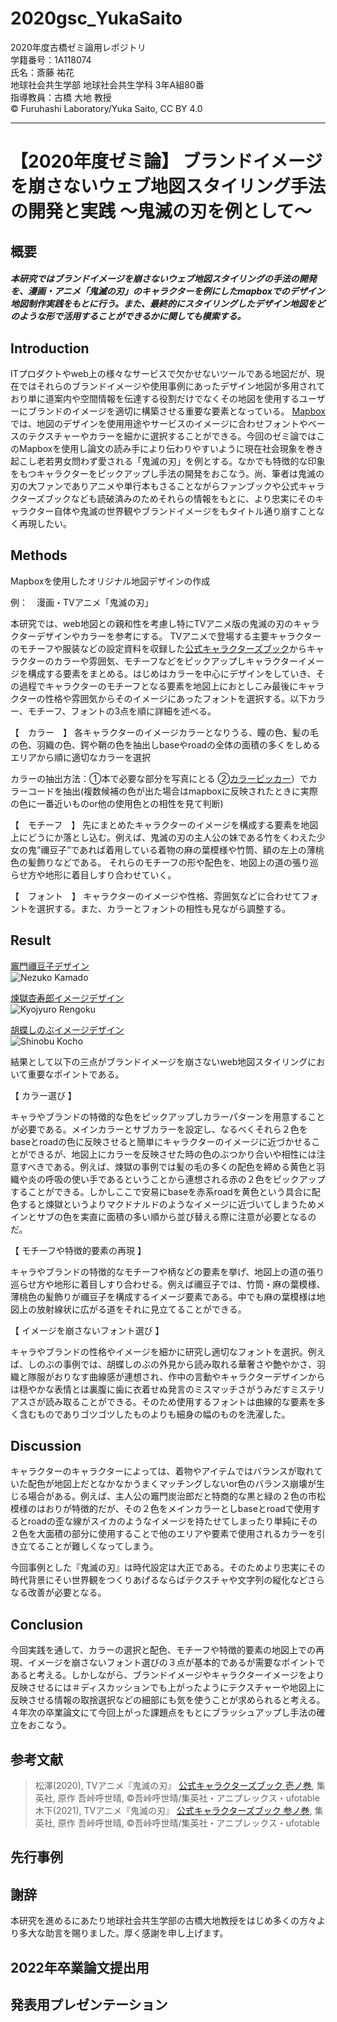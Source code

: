 # 2020gsc_YukaSaito
2020年度古橋ゼミ論用レポジトリ  
 学籍番号：1A118074      
 氏名：斎藤 祐花   
 地球社会共生学部 地球社会共生学科 3年A組80番   
 指導教員：古橋 大地 教授  
 © Furuhashi Laboratory/Yuka Saito, CC BY 4.0  
***

# 【2020年度ゼミ論】 ブランドイメージを崩さないウェブ地図スタイリング手法の開発と実践 〜鬼滅の刃を例として〜
##  概要
##### 本研究ではブランドイメージを崩さないウェブ地図スタイリングの手法の開発を、漫画・アニメ「鬼滅の刃」のキャラクターを例にしたmapboxでのデザイン地図制作実践をもとに行う。また、最終的にスタイリングしたデザイン地図をどのような形で活用することができるかに関しても模索する。 
##  Introduction
 ITプロダクトやweb上の様々なサービスで欠かせないツールである地図だが、現在ではそれらのブランドイメージや使用事例にあったデザイン地図が多用されており単に道案内や空間情報を伝達する役割だけでなくその地図を使用するユーザーにブランドのイメージを適切に構築させる重要な要素となっている。 [Mapbox](https://www.mapbox.jp/mapbox-studio) では、地図のデザインを使用用途やサービスのイメージに合わせフォントやベースのテクスチャーやカラーを細かに選択することができる。今回のゼミ論ではこのMapboxを使用し論文の読み手により伝わりやすいように現在社会現象を巻き起こし老若男女問わず愛される「鬼滅の刃」を例とする。なかでも特徴的な印象をもつキャラクターをピックアップし手法の開発をおこなう。尚、筆者は鬼滅の刃の大ファンでありアニメや単行本もさることながらファンブックや公式キャラクターズブックなども読破済みのためそれらの情報をもとに、より忠実にそのキャラクター自体や鬼滅の世界観やブランドイメージをもタイトル通り崩すことなく再現したい。 
##  Methods
Mapboxを使用したオリジナル地図デザインの作成 
 
例：　漫画・TVアニメ「鬼滅の刃」 

本研究では、web地図との親和性を考慮し特にTVアニメ版の鬼滅の刃のキャラクターデザインやカラーを参考にする。 
TVアニメで登場する主要キャラクターのモチーフや服装などの設定資料を収録した[公式キャラクターズブック](https://books.shueisha.co.jp/items/contents.html?isbn=978-4-8342-1721-6)からキャラクターのカラーや雰囲気、モチーフなどをピックアップしキャラクターイメージを構成する要素をまとめる。はじめはカラーを中心にデザインをしていき、その過程でキャラクターのモチーフとなる要素を地図上におとしこみ最後にキャラクターの性格や雰囲気からそのイメージにあったフォントを選択する。以下カラー、モチーフ、フォントの3点を順に詳細を述べる。
 
【　カラー　】 
各キャラクターのイメージカラーとなりうる、瞳の色、髪の毛の色、羽織の色、鍔や鞘の色を抽出しbaseやroadの全体の面積の多くをしめるエリアから順に適切なカラーを選択

カラーの抽出方法：①本で必要な部分を写真にとる ②[カラーピッカー](https://lab.syncer.jp/Tool/Image-Color-Picker/)）でカラーコードを抽出(複数候補の色が出た場合はmapboxに反映されたときに実際の色に一番近いものor他の使用色との相性を見て判断) 

【　モチーフ　】 
先にまとめたキャラクターのイメージを構成する要素を地図上にどうにか落とし込む。例えば、鬼滅の刃の主人公の妹である竹をくわえた少女の鬼”禰豆子”であれば着用している着物の麻の葉模様や竹筒、額の左上の薄桃色の髪飾りなどである。 それらのモチーフの形や配色を、地図上の道の張り巡らせ方や地形に着目しすり合わせていく。 

【　フォント　】
キャラクターのイメージや性格、雰囲気などに合わせてフォントを選択する。また、カラーとフォントの相性も見ながら調整する。


  
##  Result
[竈門禰豆子デザイン](https://api.mapbox.com/styles/v1/yukasaito/ckk2nghbv3mq917lewdd4eyut.html?fresh=true&title=view&access_token=pk.eyJ1IjoieXVrYXNhaXRvIiwiYSI6ImNrZDYxdjRzcTFrN2wycW8zNnBvZndwcGEifQ.rblEBet0xcsjyEvxDI1SzQ)  
![Nezuko Kamado](https://user-images.githubusercontent.com/62432677/105676810-61ddeb00-5f2e-11eb-80b7-4fb928c2cb93.png)  

   
   
[煉獄杏寿郎イメージデザイン](https://api.mapbox.com/styles/v1/yukasaito/ckk2p8f233odv17nzpgpn4hzz.html?fresh=true&title=view&access_token=pk.eyJ1IjoieXVrYXNhaXRvIiwiYSI6ImNrZDYxdjRzcTFrN2wycW8zNnBvZndwcGEifQ.rblEBet0xcsjyEvxDI1SzQ)  
![Kyojyuro Rengoku](https://user-images.githubusercontent.com/62432677/105671286-ccd6f400-5f25-11eb-8741-0fa3df7ee12c.png)  
   
[胡蝶しのぶイメージデザイン](https://api.mapbox.com/styles/v1/yukasaito/ckk2i5son0cv017p3t034mk0m.html?fresh=true&title=view&access_token=pk.eyJ1IjoieXVrYXNhaXRvIiwiYSI6ImNrZDYxdjRzcTFrN2wycW8zNnBvZndwcGEifQ.rblEBet0xcsjyEvxDI1SzQ)  
![Shinobu Kocho](https://user-images.githubusercontent.com/62432677/105671367-eed07680-5f25-11eb-921d-b5c7b461705b.png)  
   
結果として以下の三点がブランドイメージを崩さないweb地図スタイリングにおいて重要なポイントである。 
 
 

【 カラー選び 】 
 
キャラやブランドの特徴的な色をピックアップしカラーパターンを用意することが必要である。メインカラーとサブカラーを設定し、なるべくそれら２色をbaseとroadの色に反映させると簡単にキャラクターのイメージに近づかせることができるが、地図上にカラーを反映させた時の色のぶつかり合いや相性には注意すべきである。例えば、煉獄の事例では髪の毛の多くの配色を締める黄色と羽織や炎の呼吸の使い手であるということから連想される赤の２色をピックアップすることができる。しかしここで安易にbaseを赤系roadを黄色という具合に配色すると煉獄というよりマクドナルドのようなイメージに近づいてしまうためメインとサブの色を実直に面積の多い順から並び替える際に注意が必要となるのだ。
 
【 モチーフや特徴的要素の再現 】
 
キャラやブランドの特徴的なモチーフや柄などの要素を挙げ、地図上の道の張り巡らせ方や地形に着目しすり合わせる。例えば禰豆子では、竹筒・麻の葉模様、薄桃色の髪飾りが禰豆子を構成するイメージ要素である。中でも麻の葉模様は地図上の放射線状に広がる道をそれに見立てることができる。

【 イメージを崩さないフォント選び 】
 
キャラやブランドの性格やイメージを細かに研究し適切なフォントを選択。例えば、しのぶの事例では、胡蝶しのぶの外見から読み取れる華奢さや艶やかさ、羽織と隊服がおりなす曲線感が連想され、作中の言動やキャラクターデザインからは穏やかな表情とは裏腹に歯に衣着せぬ発言のミスマッチさがうみだすミステリアスさが読み取ることができる。そのため使用するフォントは曲線的な要素を多く含むものでありゴツゴツしたものよりも細身の幅のものを洗濯した。


  

##  Discussion 
キャラクターのキャラクターによっては、着物やアイテムではバランスが取れていた配色が地図上だとなかなかうまくマッチングしないor色のバランス崩壊が生じる場合がある。例えば、主人公の竈門炭治郎だと特商的な黒と緑の２色の市松模様のはおりが特徴的だが、その２色をメインカラーとしbaseとroadで使用するとroadの歪な線がスイカのようなイメージを持たせてしまったり単純にその２色を大面積の部分に使用することで他のエリアや要素で使用されるカラーを引き立てることが難しくなってしまう。

今回事例とした『鬼滅の刃』は時代設定は大正である。そのためより忠実にその時代背景にそい世界観をつくりあげるならばテクスチャや文字列の縦化などさらなる改善が必要となる。

##  Conclusion 
今回実践を通して、カラーの選択と配色、モチーフや特徴的要素の地図上での再現、イメージを崩さないフォント選びの３点が基本的であるが需要なポイントであると考える。しかしながら、ブランドイメージやキャラクターイメージをより反映させるには＃ディスカッションでも上がったようにテクスチャーや地図上に反映させる情報の取捨選択などの細部にも気を使うことが求められると考える。４年次の卒業論文にて今回上がった課題点をもとにブラッシュアップし手法の確立をおこなう。
##  参考文献

> 松澤(2020), TVアニメ『鬼滅の刃』 [公式キャラクターズブック 壱ノ巻](https://books.shueisha.co.jp/items/contents.html?isbn=978-4-8342-1721-6), 集英社, 原作 吾峠呼世晴, ©︎吾峠呼世晴/集英社・アニプレックス・ufotable  
> 木下(2021), TVアニメ『鬼滅の刃』 [公式キャラクターズブック 参ノ巻](https://books.shueisha.co.jp/items/contents.html?isbn=978-4-8342-1723-0), 集英社, 原作 吾峠呼世晴, ©︎吾峠呼世晴/集英社・アニプレックス・ufotable  

##  先行事例

##  謝辞
本研究を進めるにあたり地球社会共生学部の古橋大地教授をはじめ多くの方々より多大な助言を賜りました。厚く感謝を申し上げます。  
##  2022年卒業論文提出用
##  発表用プレゼンテーション
